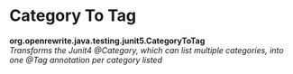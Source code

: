# Category To Tag

**org.openrewrite.java.testing.junit5.CategoryToTag**  
_Transforms the Junit4 @Category, which can list multiple categories, into one @Tag annotation per category listed_

